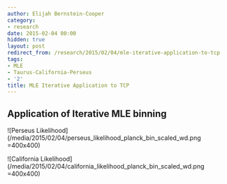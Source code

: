 ```yaml
---
author: Elijah Bernstein-Cooper
category:
- research
date: 2015-02-04 00:00
hidden: true
layout: post
redirect_from: /research/2015/02/04/mle-iterative-application-to-tcp
tags:
- MLE
- Taurus-California-Perseus
- '2'
title: MLE Iterative Application to TCP
---
```


## Application of Iterative MLE binning

  ![Perseus Likelihood](/media/2015/02/04/perseus_likelihood_planck_bin_scaled_wd.png =400x400)
  
  ![California Likelihood](/media/2015/02/04/california_likelihood_planck_bin_scaled_wd.png =400x400)